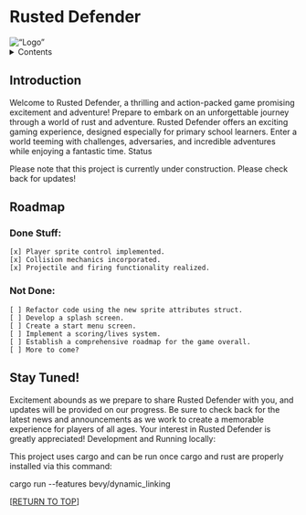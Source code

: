 <a name=“readme-top”></a>

# Rusted Defender

<div align=“center”> <img src=“images/logo.png” alt=“Logo” width=“80” height=“80”> </div>

<details> 
    <summary>Contents</summary>
     <ol> 
        <li> 
            <a href=“#introduction”>Introduction</a> 
        </li> 
        <li> 
            <a href=“#status”>Status</a> 
        </li> 
        <li> 
            <a href=“#roadmap”>Roadmap</a> 
        </li> 
        <li> 
            <a href=“#stay-tuned”>Stay Tuned!</a> 
        </li> 
        <li> 
            <a href=“#development-and-running-locally”>Development and Running locally</a> 
            </li> 
    </ol> 
</details>

## Introduction

Welcome to Rusted Defender, a thrilling and action-packed game promising excitement and adventure! Prepare to embark on an unforgettable journey through a world of rust and adventure. Rusted Defender offers an exciting gaming experience, designed especially for primary school learners. Enter a world teeming with challenges, adversaries, and incredible adventures while enjoying a fantastic time.
Status

Please note that this project is currently under construction. Please check back for updates!

## Roadmap

### Done Stuff:

    [x] Player sprite control implemented.
    [x] Collision mechanics incorporated.
    [x] Projectile and firing functionality realized.

### Not Done:

    [ ] Refactor code using the new sprite attributes struct.
    [ ] Develop a splash screen.
    [ ] Create a start menu screen.
    [ ] Implement a scoring/lives system.
    [ ] Establish a comprehensive roadmap for the game overall.
    [ ] More to come?

## Stay Tuned!

Excitement abounds as we prepare to share Rusted Defender with you, and updates will be provided on our progress. Be sure to check back for the latest news and announcements as we work to create a memorable experience for players of all ages. Your interest in Rusted Defender is greatly appreciated!
Development and Running locally:

This project uses cargo and can be run once cargo and rust are properly installed via this command:

cargo run --features bevy/dynamic_linking

<p align=“center”>[<a href=“#readme-top”>RETURN TO TOP</a>]</p>
